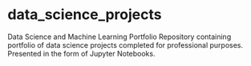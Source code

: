 # data_science_projects
Data Science and Machine Learning Portfolio
Repository containing portfolio of data science projects completed for professional purposes. Presented in the form of Jupyter Notebooks.

